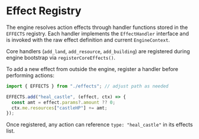 # Effect Registry

The engine resolves action effects through handler functions stored in the `EFFECTS` registry.
Each handler implements the `EffectHandler` interface and is invoked with the raw effect
definition and current `EngineContext`.

Core handlers (`add_land`, `add_resource`, `add_building`) are registered during engine
bootstrap via `registerCoreEffects()`.

To add a new effect from outside the engine, register a handler before performing actions:

```ts
import { EFFECTS } from "./effects"; // adjust path as needed

EFFECTS.add("heal_castle", (effect, ctx) => {
  const amt = effect.params?.amount ?? 0;
  ctx.me.resources["castleHP"] += amt;
});
```

Once registered, any action can reference `type: "heal_castle"` in its effects list.
